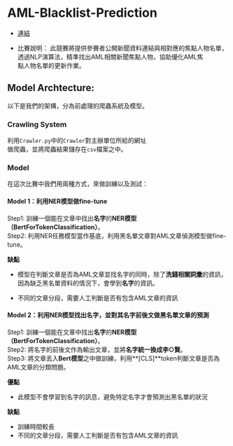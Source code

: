 # AML-Blacklist-Prediction

- [連結](https://tbrain.trendmicro.com.tw/Competitions/Details/11)

- 比賽說明：
此競賽將提供參賽者公開新聞資料連結與相對應的焦點人物名單，  
透過NLP演算法，精準找出AML相關新聞焦點人物，協助優化AML焦  
點人物名單的更新作業。

## Model Archtecture:
以下是我們的架構，分為前處理的爬蟲系統及模型。

### Crawling System
利用``Crawler.py``中的``Crawler``對主辦單位所給的網址  
做爬蟲，並將爬蟲結果儲存在``csv``檔案之中。  

### Model
在這次比賽中我們用兩種方式，來做訓練以及測試：
#### Model 1：利用NER模型做fine-tune
Step1: 訓練一個能在文章中找出**名字**的**NER模型（BertForTokenClassification）**。  
Step2: 利用NER任務模型當作基底，利用黑名單文章對AML文章偵測模型做fine-tune。

**缺點**
- 模型在判斷文章是否為AML文章並找名字的同時，除了**洗錢相關詞彙**的資訊，  
  因為缺乏黑名單資料的情況下，會學到**名字**的資訊。

- 不同的文章分段，需要人工判斷是否有包含AML文章的資訊

#### Model 2：利用NER模型找出名字，並對其名字前後文做黑名單文章的預測
Step1: 訓練一個能在文章中找出**名字**的**NER模型（BertForTokenClassification）**。  
Step2: 將名字的前後文作為輸出文章，並將**名字統一換成李○賢**。  
Step3: 將文章丟入**Bert模型**之中做訓練，利用**[CLS]**token判斷文章是否為AML文章的分類問題。

**優點**
- 此模型不會學習到名字的訊息，避免特定名字才會預測出黑名單的狀況

**缺點**
- 訓練時間較長
- 不同的文章分段，需要人工判斷是否有包含AML文章的資訊
